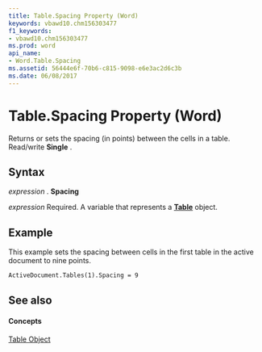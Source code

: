 ```yaml
---
title: Table.Spacing Property (Word)
keywords: vbawd10.chm156303477
f1_keywords:
- vbawd10.chm156303477
ms.prod: word
api_name:
- Word.Table.Spacing
ms.assetid: 56444e6f-70b6-c815-9098-e6e3ac2d6c3b
ms.date: 06/08/2017
---
```



# Table.Spacing Property (Word)

Returns or sets the spacing (in points) between the cells in a table. Read/write **Single** .


## Syntax

 _expression_ . **Spacing**

 _expression_ Required. A variable that represents a **[Table](table-object-word.md)** object.


## Example

This example sets the spacing between cells in the first table in the active document to nine points.


```vb
ActiveDocument.Tables(1).Spacing = 9
```


## See also


#### Concepts


[Table Object](table-object-word.md)

